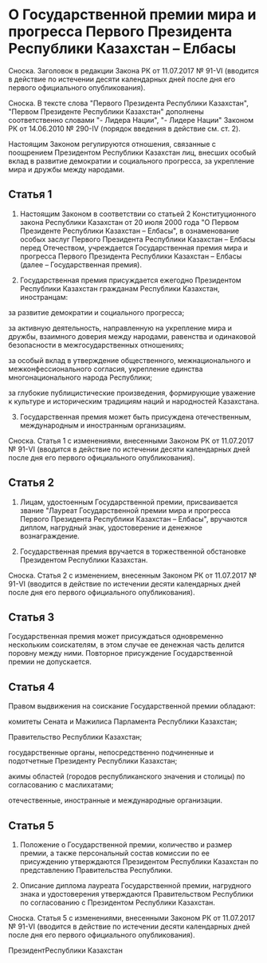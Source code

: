 # О Государственной премии мира и прогресса Первого Президента Республики Казахстан – Елбасы

Сноска. Заголовок в редакции Закона РК от 11.07.2017 № 91-VI (вводится в действие по истечении десяти календарных дней после дня его первого официального опубликования).

Сноска. В тексте слова "Первого Президента Республики Казахстан", "Первом Президенте Республики Казахстан" дополнены соответственно словами "- Лидера Нации", "- Лидере Нации" Законом РК от 14.06.2010 № 290-IV (порядок введения в действие см. ст. 2).

Настоящим Законом регулируются отношения, связанные с поощрением Президентом Республики Казахстан лиц, внесших особый вклад в развитие демократии и социального прогресса, за укрепление мира и дружбы между народами.

## Статья 1

1. Настоящим Законом в соответствии со статьей 2 Конституционного закона Республики Казахстан от 20 июля 2000 года "О Первом Президенте Республики Казахстан – Елбасы", в ознаменование особых заслуг Первого Президента Республики Казахстан – Елбасы перед Отечеством, учреждается Государственная премия мира и прогресса Первого Президента Республики Казахстан – Елбасы (далее – Государственная премия).

2. Государственная премия присуждается ежегодно Президентом Республики Казахстан гражданам Республики Казахстан, иностранцам:

за развитие демократии и социального прогресса;

за активную деятельность, направленную на укрепление мира и дружбы, взаимного доверия между народами, равенства и одинаковой безопасности в межгосударственных отношениях;

за особый вклад в утверждение общественного, межнационального и межконфессионального согласия, укрепление единства многонационального народа Республики;

за глубокие публицистические произведения, формирующие уважение к культуре и историческим традициям наций и народностей Казахстана.

3. Государственная премия может быть присуждена отечественным, международным и иностранным организациям.

Сноска. Статья 1 с изменениями, внесенными Законом РК от 11.07.2017 № 91-VI (вводится в действие по истечении десяти календарных дней после дня его первого официального опубликования).

## Статья 2

1. Лицам, удостоенным Государственной премии, присваивается звание "Лауреат Государственной премии мира и прогресса Первого Президента Республики Казахстан – Елбасы", вручаются диплом, нагрудный знак, удостоверение и денежное вознаграждение.

2. Государственная премия вручается в торжественной обстановке Президентом Республики Казахстан.

Сноска. Статья 2 с изменением, внесенным Законом РК от 11.07.2017 № 91-VI (вводится в действие по истечении десяти календарных дней после дня его первого официального опубликования).

## Статья 3

Государственная премия может присуждаться одновременно нескольким соискателям, в этом случае ее денежная часть делится поровну между ними. Повторное присуждение Государственной премии не допускается.

## Статья 4

Правом выдвижения на соискание Государственной премии обладают:

комитеты Сената и Мажилиса Парламента Республики Казахстан;

Правительство Республики Казахстан;

государственные органы, непосредственно подчиненные и подотчетные Президенту Республики Казахстан;

акимы областей (городов республиканского значения и столицы) по согласованию с маслихатами;

отечественные, иностранные и международные организации.

## Статья 5

1. Положение о Государственной премии, количество и размер премии, а также персональный состав комиссии по ее присуждению утверждаются Президентом Республики Казахстан по представлению Правительства Республики.

2. Описание диплома лауреата Государственной премии, нагрудного знака и удостоверения утверждаются Правительством Республики по согласованию с Президентом Республики Казахстан.

Сноска. Статья 5 с изменениями, внесенными Законом РК от 11.07.2017 № 91-VI (вводится в действие по истечении десяти календарных дней после дня его первого официального опубликования).

Пре­зи­дентРес­пуб­ли­ки Ка­зах­стан

